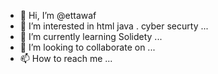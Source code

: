 - 👋 Hi, I’m @ettawaf
- 👀 I’m interested in html java . cyber securty ...
- 🌱 I’m currently learning  Solidety  ...
- 💞️ I’m looking to collaborate on ...
- 📫 How to reach me ...

<!---
ettawaf/ettawaf is a ✨ special ✨ repository because its `README.md` (this file) appears on your GitHub profile.
You can click the Preview link to take a look at your changes.
--->
